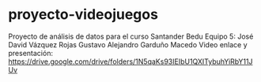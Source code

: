 # proyecto-videojuegos
Proyecto de análisis de datos para el curso Santander Bedu 
Equipo 5:
José David Vázquez Rojas
Gustavo Alejandro Garduño Macedo
Video enlace y presentación:
https://drive.google.com/drive/folders/1N5qaKs93IEIbU1QXITybuhYiRbY11JUv
